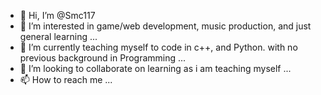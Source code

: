 - 👋 Hi, I’m @Smc117
- 👀 I’m interested in game/web development, music production, and just general learning ...
- 🌱 I’m currently teaching myself to code in c++, and Python. with no previous background in Programming ...
- 💞️ I’m looking to collaborate on learning as i am teaching myself ...
- 📫 How to reach me ...

<!---
Smc117/Smc117 is a ✨ special ✨ repository because its `README.md` (this file) appears on your GitHub profile.
You can click the Preview link to take a look at your changes.
--->
